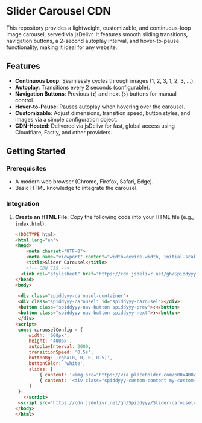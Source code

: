 # Slider Carousel CDN

This repository provides a lightweight, customizable, and continuous-loop image carousel, served via jsDelivr. It features smooth sliding transitions, navigation buttons, a 2-second autoplay interval, and hover-to-pause functionality, making it ideal for any website.

## Features
- **Continuous Loop**: Seamlessly cycles through images (1, 2, 3, 1, 2, 3, ...).
- **Autoplay**: Transitions every 2 seconds (configurable).
- **Navigation Buttons**: Previous (`❮`) and next (`❯`) buttons for manual control.
- **Hover-to-Pause**: Pauses autoplay when hovering over the carousel.
- **Customizable**: Adjust dimensions, transition speed, button styles, and images via a simple configuration object.
- **CDN-Hosted**: Delivered via jsDelivr for fast, global access using Cloudflare, Fastly, and other providers.

## Getting Started

### Prerequisites
- A modern web browser (Chrome, Firefox, Safari, Edge).
- Basic HTML knowledge to integrate the carousel.

### Integration
1. **Create an HTML File**:
   Copy the following code into your HTML file (e.g., `index.html`):

   ```html
   <!DOCTYPE html>
   <html lang="en">
   <head>
       <meta charset="UTF-8">
       <meta name="viewport" content="width=device-width, initial-scale=1.0">
       <title>Slider Carousel</title>
       <!-- CDN CSS -->
     <link rel="stylesheet" href="https://cdn.jsdelivr.net/gh/Spiddyyy/Slider-carousel-cdn@latest/spiddyyy-carousel.css">
   </head>
   <body>
   
    <div class="spiddyyy-carousel-container">
    <div class="spiddyyy-carousel" id="spiddyyy-carousel"></div>
    <button class="spiddyyy-nav-button spiddyyy-prev">❮</button>
    <button class="spiddyyy-nav-button spiddyyy-next">❯</button>
    </div>
   <script>
    const carouselConfig = {
        width: '600px',
        height: '400px',
        autoplayInterval: 2000,
        transitionSpeed: '0.5s',
        buttonBg: 'rgba(0, 0, 0, 0.5)',
        buttonColor: 'white',
        slides: [
            { content: '<img src="https://via.placeholder.com/600x400/FF0000/FFFFFF?text=Image+1" alt="Image 1" style="width:100%;height:100%;object-fit:cover;">' },
            { content: '<div class="spiddyyy-custom-content my-custom-class"><h2>Custom Slide</h2><p>User-styled content.</p></div>' }
        ]
    };
      </script>
    <script src="https://cdn.jsdelivr.net/gh/Spiddyyy/Slider-carousel-cdn@latest/spiddyyy-carousel.min.js"></script>
   </body>
   </html>

